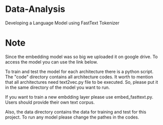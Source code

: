 # Data-Analysis
Developing a Language Model using FastText Tokenizer


# Note
Since the embedding model was so big we uploaded it on google drive. To access the model you can use the link below.


To train and test the model for each architecture there is a python script. The "code" directory contains all architecture codes. 
It worth to mention that all architectures need text2vec.py file to be executed. So, please put it in the same directory of the model you want to run.

If you want to train a new embdding layer please use embed_fasttext.py. Users should provide their own text corpus.

Also, the data directory contains the data for training and test for this project. 
To run any model please change the pathes in the codes.
